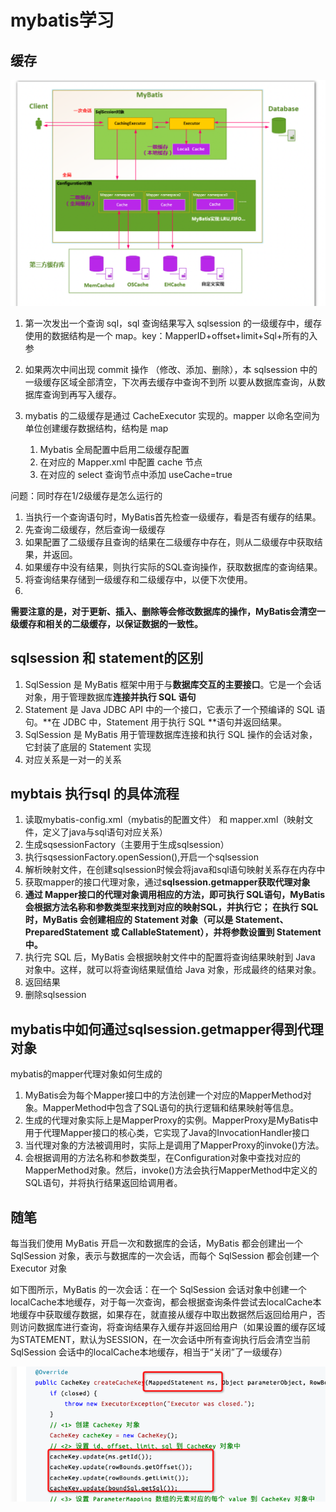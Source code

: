 # mybatis学习

## 缓存
![](/技术学习流程/pic/2023-07-02-18-47-53.png)
1. 第一次发出一个查询 sql，sql 查询结果写入 sqlsession 的一级缓存中，缓存使用的数据结构是一个 map。key：MapperID+offset+limit+Sql+所有的入参
2. 如果两次中间出现 commit 操作
（修改、添加、删除），本 sqlsession 中的一级缓存区域全部清空，下次再去缓存中查询不到所
以要从数据库查询，从数据库查询到再写入缓存。

1. mybatis 的二级缓存是通过 CacheExecutor 实现的。mapper 以命名空间为单位创建缓存数据结构，结构是 map
   1. Mybatis 全局配置中启用二级缓存配置
   2. 在对应的 Mapper.xml 中配置 cache 节点
   3. 在对应的 select 查询节点中添加 useCache=true

问题：同时存在1/2级缓存是怎么运行的
1. 当执行一个查询语句时，MyBatis首先检查一级缓存，看是否有缓存的结果。
2. 先查询二级缓存，然后查询一级缓存
3. 如果配置了二级缓存且查询的结果在二级缓存中存在，则从二级缓存中获取结果，并返回。
4. 如果缓存中没有结果，则执行实际的SQL查询操作，获取数据库的查询结果。
5. 将查询结果存储到一级缓存和二级缓存中，以便下次使用。
6. 
**需要注意的是，对于更新、插入、删除等会修改数据库的操作，MyBatis会清空一级缓存和相关的二级缓存，以保证数据的一致性。**

## sqlsession 和 statement的区别
1. SqlSession 是 MyBatis 框架中用于与**数据库交互的主要接口**。它是一个会话对象，用于管理数据库**连接并执行 SQL 语句**
2. Statement 是 Java JDBC API 中的一个接口，它表示了一个预编译的 SQL 语句。**在 JDBC 中，Statement 用于执行 SQL **语句并返回结果。
3. SqlSession 是 MyBatis 用于管理数据库连接和执行 SQL 操作的会话对象，它封装了底层的 Statement 实现
4. 对应关系是一对一的关系

## mybtais 执行sql 的具体流程
1. 读取mybatis-config.xml（mybatis的配置文件） 和 mapper.xml（映射文件，定义了java与sql语句对应关系）
2. 生成sqsessionFactory（主要用于生成sqlsession）
3. 执行sqsessionFactory.openSession(),开启一个sqlsession
4. 解析映射文件，在创建sqlsession时候会将java和sql语句映射关系存在内存中
5. 获取mapper的接口代理对象，通过**sqlsession.getmapper获取代理对象**
6. **通过 Mapper接口的代理对象调用相应的方法，即可执行 SQL语句，MyBatis 会根据方法名称和参数类型来找到对应的映射SQL，并执行它； 在执行 SQL 时，MyBatis 会创建相应的 Statement 对象（可以是 Statement、PreparedStatement 或 CallableStatement），并将参数设置到 Statement 中。**
7. 执行完 SQL 后，MyBatis 会根据映射文件中的配置将查询结果映射到 Java 对象中。这样，就可以将查询结果赋值给 Java 对象，形成最终的结果对象。
8. 返回结果
9. 删除sqlsession

## mybatis中如何通过sqlsession.getmapper得到代理对象
mybatis的mapper代理对象如何生成的
1. MyBatis会为每个Mapper接口中的方法创建一个对应的MapperMethod对象。MapperMethod中包含了SQL语句的执行逻辑和结果映射等信息。
2. 生成的代理对象实际上是MapperProxy的实例。MapperProxy是MyBatis中用于代理Mapper接口的核心类，它实现了Java的InvocationHandler接口
3. 当代理对象的方法被调用时，实际上是调用了MapperProxy的invoke()方法。
4. 会根据调用的方法名称和参数类型，在Configuration对象中查找对应的MapperMethod对象。然后，invoke()方法会执行MapperMethod中定义的SQL语句，并将执行结果返回给调用者。


## 随笔
每当我们使用 MyBatis 开启一次和数据库的会话，MyBatis 都会创建出一个 SqlSession 对象，表示与数据库的一次会话，而每个 SqlSession 都会创建一个 Executor 对象

如下图所示，MyBatis 的一次会话：在一个 SqlSession 会话对象中创建一个localCache本地缓存，对于每一次查询，都会根据查询条件尝试去localCache本地缓存中获取缓存数据，如果存在，就直接从缓存中取出数据然后返回给用户，否则访问数据库进行查询，将查询结果存入缓存并返回给用户（如果设置的缓存区域为STATEMENT，默认为SESSION，在一次会话中所有查询执行后会清空当前 SqlSession 会话中的localCache本地缓存，相当于“关闭”了一级缓存）

![](/技术学习流程/pic/2023-11-24-11-51-24.png)